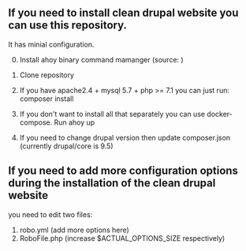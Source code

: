 ## If you need to install clean drupal website you can use this repository.


It has minial configuration.

0) Install ahoy binary command mamanger (source: )

1) Clone repository

2) If you have apache2.4 + mysql 5.7 + php >= 7.1 you can just run: composer install

3) If you don't want to install all that separately you can use docker-compose. Run ahoy up 

4) If you need to change drupal version then update composer.json (currently drupal/core is 9.5)


## If you need to add more configuration options during the installation of the clean drupal website

you need to edit two files:

1) robo.yml (add more options here)
2) RoboFile.php (increase $ACTUAL_OPTIONS_SIZE respectively)
